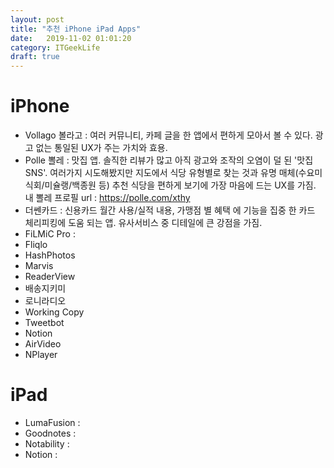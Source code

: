 ```yaml
---
layout: post
title: "추천 iPhone iPad Apps"
date:   2019-11-02 01:01:20
category: ITGeekLife
draft: true
---
```


# iPhone
- Vollago 볼라고 : 여러 커뮤니티, 카페 글을 한 앱에서 편하게 모아서 볼 수 있다. 광고 없는 통일된 UX가 주는 가치와 효용.
- Polle 뽈레 : 맛집 앱. 솔직한 리뷰가 많고 아직 광고와 조작의 오염이 덜 된 '맛집 SNS'. 여러가지 시도해봤지만 지도에서 식당 유형별로 찾는 것과 유명 매체(수요미식회/미슐랭/백종원 등) 추천 식당을 편하게 보기에 가장 마음에 드는 UX를 가짐. 내 뽈레 프로필 url : https://polle.com/xthy
- 더쎈카드 : 신용카드 월간 사용/실적 내용, 가맹점 별 혜택 에 기능을 집중 한 카드 체리피킹에 도움 되는 앱. 유사서비스 중 디테일에 큰 강점을 가짐.
- FiLMiC Pro :
- Fliqlo
- HashPhotos
- Marvis
- ReaderView
- 배송지키미
- 로니라디오
- Working Copy
- Tweetbot
- Notion
- AirVideo
- NPlayer

# iPad
- LumaFusion :
- Goodnotes :
- Notability :
- Notion :